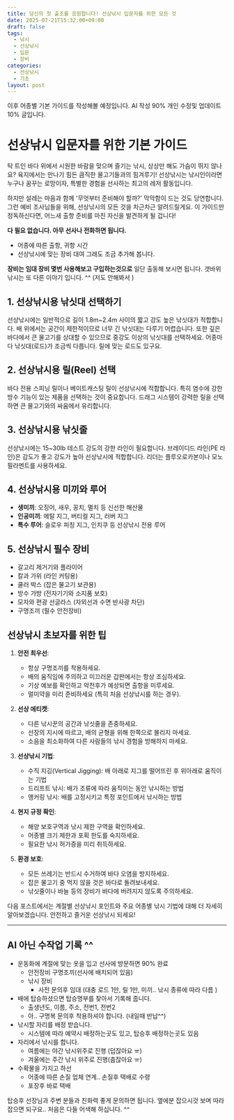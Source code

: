 ```yaml
---
title: 당신의 첫 출조를 응원합니다! 선상낚시 입문자를 위한 모든 것
date: 2025-07-21T15:32:00+09:00
draft: false
tags:
  - 낚시
  - 선상낚시
  - 입문
  - 장비
categories:
  - 선상낚시
  - 기초
layout: post
---
```

이후 어종별 기본 가이드를 작성해볼 예정입니다. 
AI 작성 90% 개인 수정및 업데이트 10% 글입니다. 
# 선상낚시 입문자를 위한 기본 가이드

탁 트인 바다 위에서 시원한 바람을 맞으며 즐기는 낚시, 상상만 해도 가슴이 뛰지 않나요? 육지에서는 만나기 힘든 큼직한 물고기들과의 힘겨루기! 선상낚시는 낚시인이라면 누구나 꿈꾸는 로망이자, 특별한 경험을 선사하는 최고의 레저 활동입니다.

하지만 설레는 마음과 함께 '무엇부터 준비해야 할까?' 막막함이 드는 것도 당연합니다. 그런 예비 조사님들을 위해, 선상낚시의 모든 것을 차근차근 알려드릴게요. 이 가이드만 정독하신다면, 어느새 출항 준비를 마친 자신을 발견하게 될 겁니다!

**다 필요 없습니다. 아무 선사나 전화하면 됩니다.**
- 어종에 따른 출항, 귀항 시간
- 선상낚시에 맞는 장비 대여
그래도 조금 추가해 봅니다. 

__장비는 임대 장비 몇번 사용해보고 구입하는것으로__ 일단 출동해 보시면 됩니다. 
갯바위 낚시는 또 다른 이야기 입니다. ^^ (저도 안해봐서 )

## 1. 선상낚시용 낚싯대 선택하기

선상낚시에는 일반적으로 길이 1.8m~2.4m 사이의 짧고 강도 높은 낚싯대가 적합합니다. 배 위에서는 공간이 제한적이므로 너무 긴 낚싯대는 다루기 어렵습니다. 또한 깊은 바다에서 큰 물고기를 상대할 수 있으므로 중강도 이상의 낚싯대를 선택하세요.
어종마다 낚싯대(로드)가 조금씩 다릅니다.  릴에 맞는 로드도 있구요.

## 2. 선상낚시용 릴(Reel) 선택

바다 전용 스피닝 릴이나 베이트캐스팅 릴이 선상낚시에 적합합니다. 특히 염수에 강한 방수 기능이 있는 제품을 선택하는 것이 중요합니다. 드래그 시스템이 강력한 릴을 선택하면 큰 물고기와의 싸움에서 유리합니다.

## 3. 선상낚시용 낚싯줄

선상낚시에는 15~30lb 테스트 강도의 강한 라인이 필요합니다. 브레이디드 라인(PE 라인)은 감도가 좋고 강도가 높아 선상낚시에 적합합니다. 리더는 플루오로카본이나 모노필라멘트를 사용하세요.

## 4. 선상낚시용 미끼와 루어

- **생미끼**: 오징어, 새우, 꽁치, 멸치 등 신선한 해산물
- **인공미끼**: 메탈 지그, 버티컬 지그, 러버 지그
- **특수 루어**: 슬로우 피칭 지그, 인치쿠 등 선상낚시 전용 루어

## 5. 선상낚시 필수 장비

- 갈고리 제거기와 플라이어
- 칼과 가위 (라인 커팅용)
- 쿨러 박스 (잡은 물고기 보관용)
- 방수 가방 (전자기기와 소지품 보호)
- 모자와 편광 선글라스 (자외선과 수면 반사광 차단)
- 구명조끼 (필수 안전장비)

## 선상낚시 초보자를 위한 팁

1. **안전 최우선**: 
   - 항상 구명조끼를 착용하세요.
   - 배의 움직임에 주의하고 미끄러운 갑판에서는 항상 조심하세요.
   - 기상 예보를 확인하고 악천후가 예상되면 출항을 미루세요.
   - 멀미약을 미리 준비하세요 (특히 처음 선상낚시를 하는 경우).

2. **선상 에티켓**:
   - 다른 낚시꾼의 공간과 낚싯줄을 존중하세요.
   - 선장의 지시에 따르고, 배의 균형을 위해 한쪽으로 몰리지 마세요.
   - 소음을 최소화하여 다른 사람들의 낚시 경험을 방해하지 마세요.

3. **선상낚시 기법**:
   - 수직 지깅(Vertical Jigging): 배 아래로 지그를 떨어뜨린 후 위아래로 움직이는 기법
   - 드리프트 낚시: 배가 조류에 따라 움직이는 동안 낚시하는 방법
   - 앵커링 낚시: 배를 고정시키고 특정 포인트에서 낚시하는 방법

4. **현지 규정 확인**: 
   - 해양 보호구역과 낚시 제한 구역을 확인하세요.
   - 어종별 크기 제한과 포획 한도를 숙지하세요.
   - 필요한 낚시 허가증을 미리 취득하세요.

5. **환경 보호**: 
   - 모든 쓰레기는 반드시 수거하여 바다 오염을 방지하세요.
   - 잡은 물고기 중 먹지 않을 것은 바다로 돌려보내세요.
   - 낚싯줄이나 바늘 등의 장비가 바다에 버려지지 않도록 주의하세요.

다음 포스트에서는 계절별 선상낚시 포인트와 주요 어종별 낚시 기법에 대해 더 자세히 알아보겠습니다. 안전하고 즐거운 선상낚시 되세요!

-------
## AI 아닌 수작업 기록 ^^
- 운동화에 계절에 맞는 옷을 입고 선사에 방문하면 90% 완료 
	- 안전장비 구명조끼(선사에 배치되어 있음)
	- 낚시 장비  
		- 사전 문의후 임대 (대충 로드 1만, 릴 1만, 미끼.. 낚시 종류에 따라 다름 )
- 배에 탑승하셨으면 탑승명부를 찾아서 기록해 줍니다. 
	- 출생년도, 이름, 주소, 전번1, 전번2
	- 아.. 구명복 문의후 착용하셔야 합니다. (내일때 반납^^)
- 낚시할 자리를 배정 받습니다. 
	- 시스템에 따라 예약시 배정하는곳도 있고, 탑승후 배정하는곳도 있음
- 자리에서 낚시를 합니다. 
	- 여름에는 야간 낚시위주로 진행 (덥잖아요 ㅠ)
	- 겨울에는 주간 낚시 위주로 진행(춥잖아요 ㅠ)
- 수확물을 가지고 하선 
	- 어종에 따른 손질 업체 연계.. 손질후 택배로 수령
	- 포장후 바로 택배

탑승후 선장님과 주변 분들과 친화력 좋게 문의하면 됩니다. 
옆에분 잡으시것 보며 따라 잡으면 되구요.. 처음은 다들 어색해 하십니다. ^^